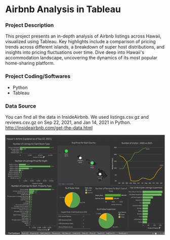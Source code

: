 # Airbnb Analysis in Tableau


### Project Description
This project presents an in-depth analysis of Airbnb listings across Hawaii, visualized using Tableau. Key highlights include a comparison of pricing trends across different islands, a breakdown of super host distributions, and insights into pricing fluctuations over time. Dive deep into Hawaii's accommodation landscape, uncovering the dynamics of its most popular home-sharing platform.

### Project Coding/Softwares

* Python
* Tableau

### Data Source
You can find all the data in InsideAirbnb.
We used listings.csv.gz and reviews.csv.gz on Sep 22, 2021, and Jan 14, 2021 in Python.
http://insideairbnb.com/get-the-data.html

![Hawaii Analysis Tableau](Analysis.png)
